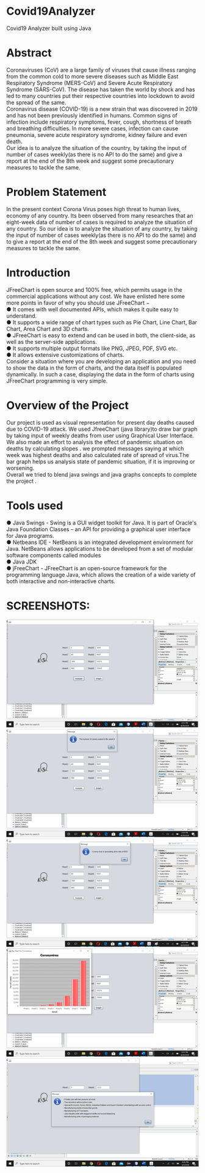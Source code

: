 # Covid19Analyzer
Covid19 Analyzer built using Java

# Abstract
Coronaviruses (CoV) are a large family of viruses that cause illness ranging from the common cold to more severe diseases such as Middle East Respiratory Syndrome (MERS-CoV) and Severe Acute Respiratory Syndrome (SARS-CoV). The disease has taken the world by shock and has led to many countries put their respective countries into lockdown to avoid the spread of the same. <br />
Coronavirus disease (COVID-19) is a new strain that was discovered in 2019 and has not been previously identified in humans.
Common signs of infection include respiratory symptoms, fever, cough, shortness of breath and breathing difficulties. In more severe cases, infection can cause pneumonia, severe acute respiratory syndrome, kidney failure and even death. <br />
Our idea is to analyze the situation of the country, by taking the input of number of cases weekly(as there is no API to do the same) and give a report at the end of the 8th week and suggest some precautionary measures to tackle the same.

# Problem Statement
In the present context Corona Virus poses high threat to human lives, economy of any country. Its been observed from many researches that an eight-week data of number of cases is required to analyze the situation of any country. So our idea is to analyze the situation of any country, by taking the input of number of cases weekly(as there is no API to do the same) and to give a report at the end of the 8th week and suggest some precautionary measures to tackle the same.

# Introduction
JFreeChart is open source and 100% free, which permits usage in the commercial applications without any cost. We have enlisted here some more points in favor of why you should use JFreeChart − <br />
●	It comes with well documented APIs, which makes it quite easy to understand. <br />
●	It supports a wide range of chart types such as Pie Chart, Line Chart, Bar Chart, Area Chart and 3D charts. <br />
●	JFreeChart is easy to extend and can be used in both, the client-side, as well as the server-side applications. <br />
●	It supports multiple output formats like PNG, JPEG, PDF, SVG etc. <br />
●	It allows extensive customizations of charts. <br />
Consider a situation where you are developing an application and you need to show the data in the form of charts, and the data itself is populated dynamically. In such a case, displaying the data in the form of charts using JFreeChart programming is very simple.

# Overview of the Project
Our project is used as visual representation for present day deaths caused due to COVID-19 attack. We used JfreeChart (java library)to draw bar graph by taking input of weekly deaths from user using Graphical User Interface. <br />
We also made an effort to analysis the effect of pandemic situation on deaths by calculating slopes . we prompted messages saying at which week was highest deaths and also calculated rate of spread of virus.The bar graph helps us analysis state of pandemic situation, if it is improving or worsening. <br />
Overall we tried to blend java swings and java graphs concepts to complete the project .  <br /> 

# Tools used
●	Java Swings - Swing is a GUI widget toolkit for Java. It is part of Oracle's Java Foundation Classes – an API for providing a graphical user interface for Java programs. <br />
●	Netbeans IDE - NetBeans is an integrated development environment for Java. NetBeans allows applications to be developed from a set of modular software components called modules <br />
●	Java JDK <br />
●	jFreeChart - JFreeChart is an open-source framework for the programming language Java, which allows the creation of a wide variety of both interactive and non-interactive charts. <br />

# SCREENSHOTS:
![](screenshots/1.png)
![](screenshots/2.png)
![](screenshots/3.png)
![](screenshots/4.png)
![](screenshots/5.png)
